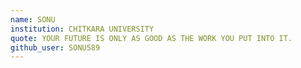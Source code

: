 ```yaml
---
name: SONU
institution: CHITKARA UNIVERSITY
quote: YOUR FUTURE IS ONLY AS GOOD AS THE WORK YOU PUT INTO IT.
github_user: SONU589
---
```

